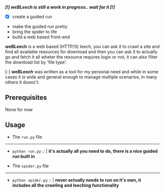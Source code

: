 **_[!] weBLeech is still a work in progress.. wait for it [!]_**
- [x] create a guided run
-  make the guided run pretty
-  bring the spider to life
-  build a web based front-end

**weBLeech** is a web based (HTTP/S) leech, you can ask it to crawl a site and find all available resources for download and then you can ask it to
actually go and fetch it all wheter the resource requires login or not, it can also filter the download list by 'file type'.

[-] **weBLeech** was written as a tool for my personal need and while in some cases it is wide and general enough to manage multiple scenarios,
in many others it doesn't.


## Prerequisites

None for now

## Usage

* The `run.py` file
---
  * `python run.py` :: | **it's actually all you need to do, there is a nice guided run built in**

* The `spider.py` file
---
  * `python spider.py` :: | **never actually needs to run on it's own, it includes all the crawling and leeching functionality**
